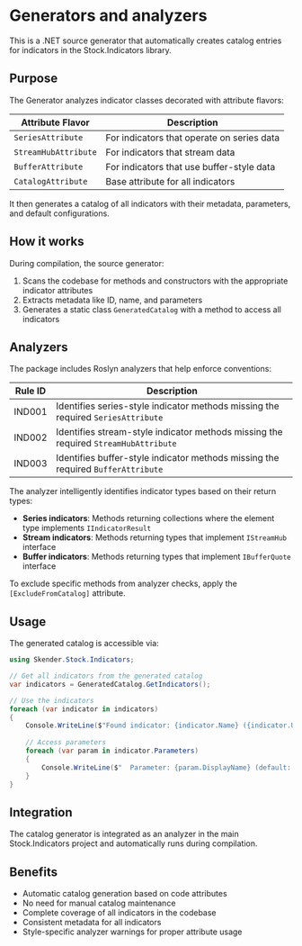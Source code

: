 # Generators and analyzers

This is a .NET source generator that automatically creates catalog entries for indicators in the Stock.Indicators library.

## Purpose

The Generator analyzes indicator classes decorated with attribute flavors:

| Attribute Flavor | Description |
|------------------|-------------|
| `SeriesAttribute` | For indicators that operate on series data |
| `StreamHubAttribute` | For indicators that stream data |
| `BufferAttribute` | For indicators that use buffer-style data |
| `CatalogAttribute` | Base attribute for all indicators |

It then generates a catalog of all indicators with their metadata, parameters, and default configurations.

## How it works

During compilation, the source generator:

1. Scans the codebase for methods and constructors with the appropriate indicator attributes
2. Extracts metadata like ID, name, and parameters
3. Generates a static class `GeneratedCatalog` with a method to access all indicators

## Analyzers

The package includes Roslyn analyzers that help enforce conventions:

| Rule ID | Description |
|---------|-------------|
| IND001  | Identifies series-style indicator methods missing the required `SeriesAttribute` |
| IND002  | Identifies stream-style indicator methods missing the required `StreamHubAttribute` |
| IND003  | Identifies buffer-style indicator methods missing the required `BufferAttribute` |

The analyzer intelligently identifies indicator types based on their return types:

- **Series indicators**: Methods returning collections where the element type implements `IIndicatorResult`
- **Stream indicators**: Methods returning types that implement `IStreamHub` interface
- **Buffer indicators**: Methods returning types that implement `IBufferQuote` interface

To exclude specific methods from analyzer checks, apply the `[ExcludeFromCatalog]` attribute.

## Usage

The generated catalog is accessible via:

```csharp
using Skender.Stock.Indicators;

// Get all indicators from the generated catalog
var indicators = GeneratedCatalog.GetIndicators();

// Use the indicators
foreach (var indicator in indicators)
{
    Console.WriteLine($"Found indicator: {indicator.Name} ({indicator.Uiid})");
    
    // Access parameters
    foreach (var param in indicator.Parameters)
    {
        Console.WriteLine($"  Parameter: {param.DisplayName} (default: {param.Default})");
    }
}
```

## Integration

The catalog generator is integrated as an analyzer in the main Stock.Indicators project and automatically runs during compilation.

## Benefits

- Automatic catalog generation based on code attributes
- No need for manual catalog maintenance
- Complete coverage of all indicators in the codebase
- Consistent metadata for all indicators
- Style-specific analyzer warnings for proper attribute usage
